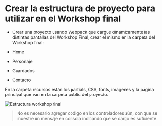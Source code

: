 # Crear la estructura de proyecto para utilizar en el Workshop final

- Crear una proyecto usando Webpack que cargue dinámicamente las distintas pantallas del Workshop Final, crear el mismo en la carpeta del Workshop final:

- Home
- Personaje
- Guardados
- Contacto

En la carpeta recursos están los partials, CSS, fonts, imagenes y la página principal que van en la carpeta public del proyecto.

![Estructura workshop final](./estructura_workshop_final)

> No es necesario agregar código en los controladores aún, con que se muestre un mensaje en consola indicando que se cargo es suficiente.